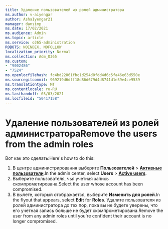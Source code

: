 ```yaml
---
title: Удаление пользователей из ролей администратора
ms.author: v-aiyengar
author: AshaIyengar21
manager: dansimp
ms.date: 17/02/2021
ms.audience: Admin
ms.topic: article
ms.service: o365-administration
ROBOTS: NOINDEX, NOFOLLOW
localization_priority: Normal
ms.collection: Adm_O365
ms.custom:
- "9002486"
- "7524"
ms.openlocfilehash: fc4bd22861fbc1d254d0fdd4d6c5fa46e63d550e
ms.sourcegitcommit: 969219d6dff18d86d679d4d8741d1e39e4ce9539
ms.translationtype: MT
ms.contentlocale: ru-RU
ms.lasthandoff: 03/03/2021
ms.locfileid: "50417158"
---
```

# <a name="remove-the-users-from-the-admin-roles"></a><span data-ttu-id="98991-102">Удаление пользователей из ролей администратора</span><span class="sxs-lookup"><span data-stu-id="98991-102">Remove the users from the admin roles</span></span>

<span data-ttu-id="98991-103">Вот как это сделать:</span><span class="sxs-lookup"><span data-stu-id="98991-103">Here's how to do this:</span></span>

1. <span data-ttu-id="98991-104">В центре администрирования выберите **Пользователей**  >  [**Активные пользователи**](https://go.microsoft.com/fwlink/p/?linkid=834822).</span><span class="sxs-lookup"><span data-stu-id="98991-104">In the admin center, select **Users** > [**Active users**](https://go.microsoft.com/fwlink/p/?linkid=834822).</span></span>
1. <span data-ttu-id="98991-105">Выберите пользователя, чья учетная запись скомпрометирована.</span><span class="sxs-lookup"><span data-stu-id="98991-105">Select the user whose account has been compromised.</span></span>
1. <span data-ttu-id="98991-106">В вылете, который отображается, выберите **Изменить для** **ролей**.</span><span class="sxs-lookup"><span data-stu-id="98991-106">In the flyout that appears, select **Edit** for **Roles**.</span></span> <span data-ttu-id="98991-107">Удалите пользователя из ролей администратора до тех пор, пока вы не будете уверены, что его учетная запись больше не будет скомпрометирована.</span><span class="sxs-lookup"><span data-stu-id="98991-107">Remove the user from any admin roles until you're confident their account is no longer compromised.</span></span>

